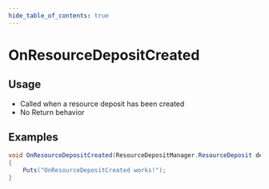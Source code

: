 ```yaml
---
hide_table_of_contents: true
---
```


# OnResourceDepositCreated

## Usage

* Called when a resource deposit has been created
* No Return behavior

## Examples

```csharp title=""
void OnResourceDepositCreated(ResourceDepositManager.ResourceDeposit deposit)
{
    Puts("OnResourceDepositCreated works!");
}
```
